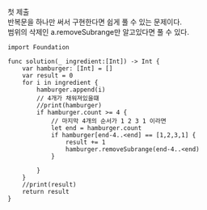 첫 제출   
반복문을 하나만 써서 구현한다면 쉽게 풀 수 있는 문제이다.   
범위의 삭제인 a.removeSubrange만 알고있다면 풀 수 있다.   
```
import Foundation

func solution(_ ingredient:[Int]) -> Int {
    var hamburger: [Int] = []
    var result = 0
    for i in ingredient {
        hamburger.append(i)
        // 4개가 채워져있을떄
        //print(hamburger)
        if hamburger.count >= 4 {
            // 마지막 4개의 순서가 1 2 3 1 이라면
            let end = hamburger.count
            if hamburger[end-4..<end] == [1,2,3,1] {
                result += 1
                hamburger.removeSubrange(end-4..<end)
            }
            
        }
    }
    //print(result)
    return result
}
```
